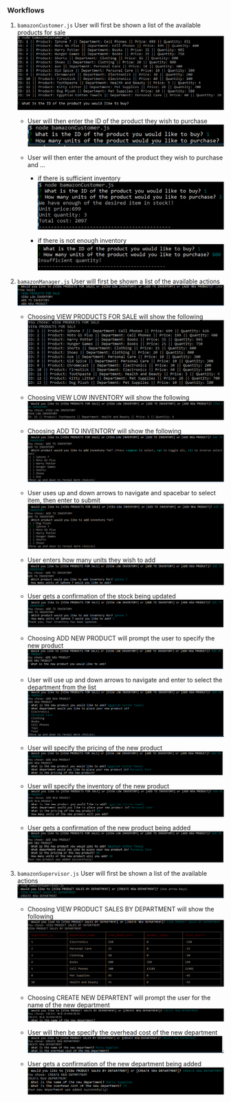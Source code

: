 ### Workflows
1. `bamazonCustomer.js`
User will first be shown a list of the available products for sale
![Product List](/images/cust1.PNG?raw=true)

    * User will then enter the ID of the product they wish to purchase
    ![Item ID](/images/cust2.PNG?raw=true)

    * User will then enter the amount of the product they wish to purchase and ...

        * if there is sufficient inventory  
        ![Item QtyT](/images/cust3.PNG?raw=true)

        * if there is not enough inventory  
        ![Alt QtyF](/images/cust4.PNG?raw=true)

2. `bamazonManager.js`
User will first be shown a list of the available actions
![Manager List](/images/man1.PNG?raw=true)

    * Choosing VIEW PRODUCTS FOR SALE will show the following
    ![Product List](/images/man2.PNG?raw=true)

    * Choosing VIEW LOW INVENTORY will show the following 
    ![Low List](/images/man3.PNG?raw=true)

    * Choosing ADD TO INVENTORY will show the following 
    ![Add Stock](/images/man4.PNG?raw=true)

    * User uses up and down arrows to navigate and spacebar to select item, then enter to submit
    ![Add Stock List](/images/man5.PNG?raw=true)

    * User enters how many units they wish to add
    ![Add Stock Qty](/images/man6.PNG?raw=true)

    * User gets a confirmation of the stock being updated
    ![Add Stock Qty](/images/man7.PNG?raw=true)

    * Choosing ADD NEW PRODUCT will prompt the user to specify the new product
    ![Add Item](/images/man8.PNG?raw=true)

    * User will use up and down arrows to navigate and enter to select the department from the list
    ![Add Item Dept](/images/man9.PNG?raw=true)

    * User will specify the pricing of the new product
    ![Add Item Price](/images/man10.PNG?raw=true)

    * User will specify the inventory of the new product
    ![Add Item Qty](/images/man11.PNG?raw=true)

    * User gets a confirmation of the new product being added
    ![Add Item Confirm](/images/man12.PNG?raw=true) 

3. `bamazonSupervisor.js`
User will first be shown a list of the available actions
![Supervisor List](/images/sup1.PNG?raw=true)

    * Choosing VIEW PRODUCT SALES BY DEPARTMENT will show the following
    ![Product List](/images/sup2.PNG?raw=true)

    * Choosing CREATE NEW DEPARTENT will prompt the user for the name of the new department
    ![Product List](/images/sup3.PNG?raw=true)  

    * User will then be specify the overhead cost of the new department
    ![Product List](/images/sup4.PNG?raw=true)  

    * User gets a confirmation of the new department being added
    ![Add Item Confirm](/images/sup5.PNG?raw=true)    